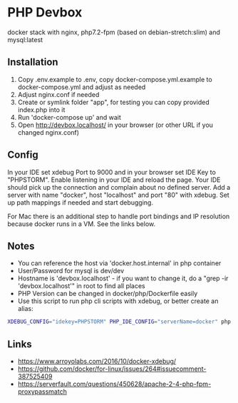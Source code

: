 # PHP Devbox

docker stack with nginx, php7.2-fpm (based on debian-stretch:slim) and mysql:latest

## Installation
1. Copy .env.example to .env, copy docker-compose.yml.example to docker-compose.yml and adjust as needed
2. Adjust nginx.conf if needed
3. Create or symlink folder "app", for testing you can copy provided index.php into it
4. Run 'docker-compose up' and wait
5. Open http://devbox.localhost/ in your browser (or other URL if you changed nginx.conf)

## Config
In your IDE set xdebug Port to 9000 and in your browser set IDE Key to "PHPSTORM". Enable listening in your IDE and reload the page. Your IDE should pick up the connection and complain about no defined server.
Add a server with name "docker", host "localhost" and port "80" with xdebug. Set up path mappings if needed and start debugging.

For Mac there is an additional step to handle port bindings and IP resolution because docker runs in a VM. See the links below.

## Notes
- You can reference the host via 'docker.host.internal' in php container
- User/Password for mysql is dev/dev
- Hostname is 'devbox.localhost' - if you want to change it, do a "grep -ir 'devbox.localhost'" in root to find all places
- PHP Version can be changed in docker/php/Dockerfile easily
- Use this script to run php cli scripts with xdebug, or better create an alias:
```bash
XDEBUG_CONFIG="idekey=PHPSTORM" PHP_IDE_CONFIG="serverName=docker" php -dxdebug.remote_host="docker.host.internal" myscript.php
```

## Links
- https://www.arroyolabs.com/2016/10/docker-xdebug/
- https://github.com/docker/for-linux/issues/264#issuecomment-387525409
- https://serverfault.com/questions/450628/apache-2-4-php-fpm-proxypassmatch

